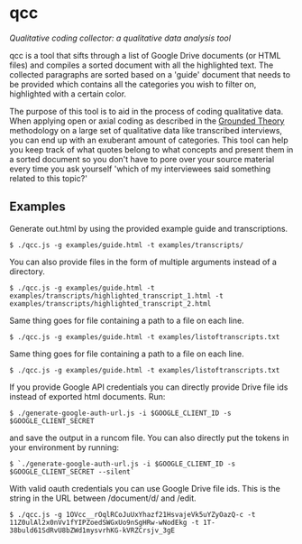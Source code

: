 qcc
===
*Qualitative coding collector: a qualitative data analysis tool*

qcc is a tool that sifts through a list of Google Drive documents (or HTML
files) and compiles a sorted document with all the highlighted text. The
collected paragraphs are sorted based on a 'guide' document that needs to
be provided which contains all the categories you wish to filter on,
highlighted with a certain color.

The purpose of this tool is to aid in the process of coding qualitative
data. When applying open or axial coding as described in the [Grounded
Theory](https://en.wikipedia.org/wiki/Grounded_theory) methodology on
a large set of qualitative data like transcribed interviews, you can
end up with an exuberant amount of categories. This tool can help you keep
track of what quotes belong to what concepts and present them in a sorted
document so you don't have to pore over your source material every time
you ask yourself 'which of my interviewees said something related to this
topic?'

## Examples

Generate out.html by using the provided example guide and transcriptions.
```
$ ./qcc.js -g examples/guide.html -t examples/transcripts/
```

You can also provide files in the form of multiple arguments instead of
a directory.
```
$ ./qcc.js -g examples/guide.html -t examples/transcripts/highlighted_transcript_1.html -t examples/transcripts/highlighted_transcript_2.html

```

Same thing goes for file containing a path to a file on each line.
```
$ ./qcc.js -g examples/guide.html -t examples/listoftranscripts.txt

```

Same thing goes for file containing a path to a file on each line.
```
$ ./qcc.js -g examples/guide.html -t examples/listoftranscripts.txt

```

If you provide Google API credentials you can directly provide Drive file ids
instead of exported html documents. Run:

```
$ ./generate-google-auth-url.js -i $GOOGLE_CLIENT_ID -s $GOOGLE_CLIENT_SECRET
```

and save the output in a runcom file. You can also directly put the tokens
in your environment by running:

```
$ `./generate-google-auth-url.js -i $GOOGLE_CLIENT_ID -s $GOOGLE_CLIENT_SECRET --silent`
```

With valid oauth credentials you can use Google Drive file ids. This is
the string in the URL between /document/d/ and /edit.
```
$ ./qcc.js -g 1OVcc__rOqlRCoJuUxYhazf21HsvajeVk5uYZyOazQ-c -t 11Z0ulAl2x0nVv1fYIPZoedSWGxUo9nSgHRw-wNodEkg -t 1T-38buld61SdRvU8bZWd1mysvrhKG-kVRZCrsjv_3gE

```
